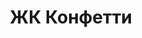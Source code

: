 ---
url: 'zhk-konfetti'
title: 'ЖК Конфетти'
city: 'в городе Челябинск'
titleForLayots: 'ЖК Конфетти'
description: '«Конфетти» — комплекс, спроектированный с заботой о каждом жителе. Жилой комплекс Конфетти включает детский сад на территории комплекса, физкультурно-оздоровительный комплекс, собственная прогулочная аллея.'
year: '2024'
heroImage: '/public/конфетти/конфетти 1.webp'
location: 'Сосновский'
buildingType: 'Панельный'

aboutSectionData: [
    {
        title: 'Гармония Между Городом и Природой',
        text: 'Откройте дверь в свою идеальную жизнь! Новый стильный жилой комплекс — ваш личный рай! Комфорт, уют, и безграничные возможности ждут вас здесь! Наши улицы — путь к счастью, наши дворы — оазис умиротворения! Инфраструктура, которая удовлетворит все ваши потребности! Выберите комфортное место проживания, выберите наш жилой комплекс!»',
        image: '/конфетти/4b5f056b0ae6f6cb0d43a3b8a4ed7966 1.webp'
    },
    {
        title: 'Идеальное Жилье для Стильных Гурманов',
        text: 'Для тех, кто ценит роскошь и стиль, наш жилой комплекс предлагает идеальное жилье. Особенности включают современную архитектуру с уникальным и и и элегантным дизайном, который добавляет шарма и индивидуальности вашему пространству.',
        image: '/конфетти/9ac2a215e8f5e7ce158dcb60189d182a 1.webp'
    },
    {
        title: 'Развитая инфраструктура',
        text: 'Мы гордимся разнообразием инфраструктуры, которая создана и продолжает развиваться вокруг нашего комплекса. Рестораны, кафе, фитнес-центры и парки - здесь есть все, чтобы удовлетворить ваши потребности и желания.',
        image: '/конфетти/konfetti-2 1.webp'
    }
]

layoutsSectionData: [
    {
        title: 'студия',
        image: '/конфетти/layouts-20.webp',
        rooms: 'студия',
        price: '2 650 000'
    },
    {
        title: 'студия',
        image: '/конфетти/layouts-12 1.webp',
        rooms: 'студия',
        price: '3 441 255'
    },
    {
        title: 'студия',
        image: '/конфетти/layouts-10 1.webp',
        rooms: '1-комнатная',
        price: '3 400 000'
    },
    
    {
        title: 'студия',
        image: '/конфетти/layouts-9 1.webp',
        rooms: '1-комнатная',
        price: '3 310 000'
    },
    {
        title: 'студия',
        image: '/конфетти/layouts-6 1.webp',
        rooms: '1-комнатная',
        price: '3 430 000'
    },
    {
        title: 'студия',
        image: '/конфетти/layouts-4 1.webp',
        rooms: '1-комнатная',
        price: '3 800 000'
    },
    
    
    {
        title: 'студия',
        image: '/конфетти/layouts-3 1.webp',
        rooms: '1-комнатная',
        price: '4 550 000'
    },
    {
        title: 'студия',
        image: '/конфетти/layouts-1 1.webp',
        rooms: '1-комнатная',
        price: '4 810 000'
    },
    {
        title: 'студия',
        image: '/конфетти/layouts-2 1.webp',
        rooms: '1-комнатная',
        price: '4 490 000'
    },
    {
        title: 'студия',
        image: '/конфетти/layouts-21.webp',
        rooms: '2-комнатная',
        price: '4 120 000'
    },
    {
        title: 'студия',
        image: '/конфетти/layouts-22.webp',
        rooms: '3-комнатная',
        price: '5 140 000'
    },
    
    
    
    
    
    
]


galleryImages: ['/конфетти/23a2c636bbfdabacaeb933d6e0ca13fa 1.webp', '/конфетти/d8898f91d1c2a18b531f077037187cc6 1.webp', '/конфетти/konfetti-3 1.webp', '/конфетти/konfetti-5 1.webp', '/конфетти/h2PrDUi9Epi_8kHq6O5VbS7J3a8odNmRP4vA8FWWa8dr5X49wdqtilSPjJdEGyVZQS4uOdp85brkT5CqfczZNM9W 1.webp', '/конфетти/7rLfifkgGlHZZGWj1AfpLp4GA8sei3hJU7XD0GS3aZllfmmqxJZrp-lq2p-QjpL6QsAZCZOjAUDtTttOqAEO-cBy 1.webp', '/конфетти/4c0400afed68ca0dc4d3846d9161bf6e 1.webp', '/конфетти/4b5f056b0ae6f6cb0d43a3b8a4ed7966 1.webp', '/конфетти/konfetti-8 1.webp', '/конфетти/9ac2a215e8f5e7ce158dcb60189d182a 1.webp', '/конфетти/konfetti-2 1.webp', '/конфетти/konfetti-1.webp', '/конфетти/konfetti-6.webp', '/конфетти/konfetti-7.webp']
mapStatic: {
    mapLink: 'https://yandex.ru/maps/?um=constructor%3A17c617f13462401adf27be02e495179fe91dc612a2c3e9e252da12cc2aa0c43d&amp;source=constructorStatic',
    mapPath: 'https://api-maps.yandex.ru/services/constructor/1.0/static/?um=constructor%3A17c617f13462401adf27be02e495179fe91dc612a2c3e9e252da12cc2aa0c43d&amp;width=600&amp;height=450&amp;lang=ru_RU',
}
---